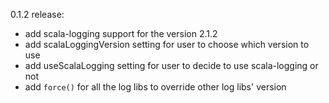0.1.2 release:

* add scala-logging support for the version 2.1.2
* add scalaLoggingVersion setting for user to choose which version to use
* add useScalaLogging setting for user to decide to use scala-logging or not
* add `force()` for all the log libs to override other log libs' version
